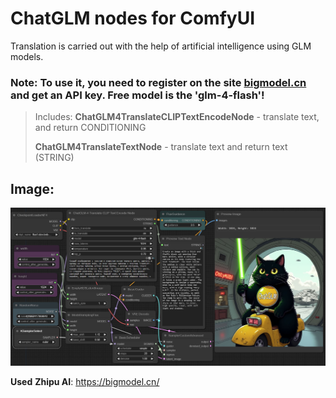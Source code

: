 # ChatGLM nodes for ComfyUI

Translation is carried out with the help of artificial intelligence using GLM models.

### Note: To use it, you need to register on the site [bigmodel.cn](https://bigmodel.cn/) and get an API key. Free model is the 'glm-4-flash'!

> Includes:
> **ChatGLM4TranslateCLIPTextEncodeNode** - translate text, and return CONDITIONING
>
> **ChatGLM4TranslateTextNode** - translate text and return text (STRING)

## Image:

![ChatGLMTranslateNode](https://github.com/AlekPet/ComfyUI_Custom_Nodes_AlekPet/raw/master/ChatGLMNode/image_ChatGLM_translate_node.jpg)

**Used** **Zhipu AI**: https://bigmodel.cn/
